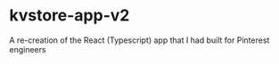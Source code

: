 # kvstore-app-v2
A re-creation of the React (Typescript) app that I had built for Pinterest engineers
